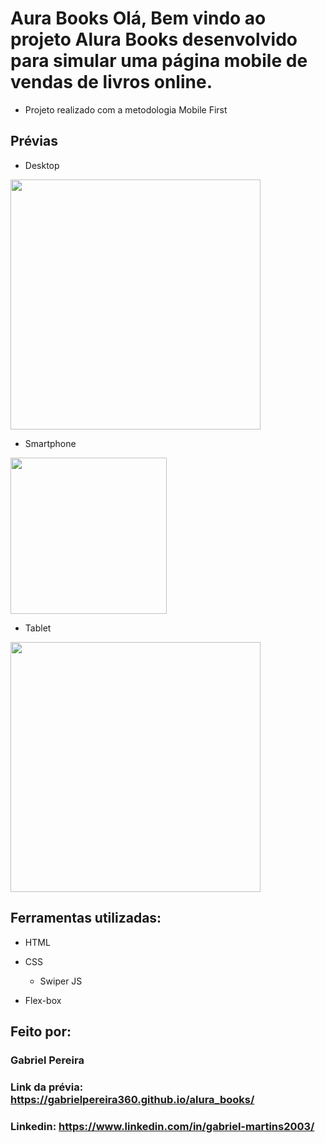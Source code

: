 # Aura Books Olá, Bem vindo ao projeto Alura Books desenvolvido para simular uma página mobile de vendas de livros online.

- Projeto realizado com a metodologia Mobile First

## Prévias
- Desktop
<img src="https://github.com/gabrielPereira360/alura_books/assets/152038489/fdcac44e-dd0b-4b24-a7c1-268d1ba54c91" width="400">

- Smartphone
<img src="https://github.com/gabrielPereira360/alura_books/assets/152038489/4b603613-b089-43ac-b2ac-712a24e495c9" width="250">


- Tablet 
<img src="https://github.com/gabrielPereira360/alura_books/assets/152038489/ddfb8055-956b-4ef7-8423-4a1f1cb6bd88" width="400">



## Ferramentas utilizadas:

* HTML

* CSS
  * Swiper JS

* Flex-box

## Feito por:

### Gabriel Pereira

### Link da prévia: https://gabrielpereira360.github.io/alura_books/

### Linkedin: https://www.linkedin.com/in/gabriel-martins2003/

